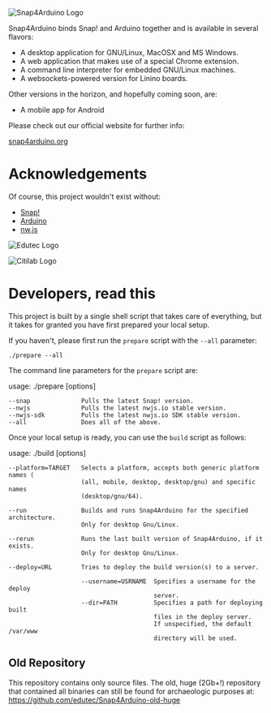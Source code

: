 ![Snap4Arduino Logo](http://s4a.cat/snap/img/logo-top.png)

Snap4Arduino binds Snap! and Arduino together and is available in several flavors:

* A desktop application for GNU/Linux, MacOSX and MS Windows.
* A web application that makes use of a special Chrome extension.
* A command line interpreter for embedded GNU/Linux machines.
* A websockets-powered version for Linino boards.

Other versions in the horizon, and hopefully coming soon, are:
* A mobile app for Android

Please check out our official website for further info:

[snap4arduino.org](http://snap4arduino.org)

Acknowledgements
================

Of course, this project wouldn't exist without:

* [Snap!](http://snap.berkeley.edu)
* [Arduino](http://arduino.org)
* [nw.js](http://nwjs.io)


![Edutec Logo](http://edutec.citilab.eu/img/logo.gif)

![Citilab Logo](http://s4a.cat/img/citilab.png)

Developers, read this
=====================
This project is built by a single shell script that takes care of everything, but it takes for granted you have first prepared your local setup.

If you haven't, please first run the ``prepare`` script with the ``--all`` parameter:

    ./prepare --all

The command line parameters for the ``prepare`` script are:

usage: ./prepare [options]

    --snap              Pulls the latest Snap! version.
    --nwjs              Pulls the latest nwjs.io stable version.
    --nwjs-sdk          Pulls the latest nwjs.io SDK stable version.
    --all               Does all of the above.

Once your local setup is ready, you can use the ``build`` script as follows:

usage: ./build [options]

    --platform=TARGET   Selects a platform, accepts both generic platform names (
                        (all, mobile, desktop, desktop/gnu) and specific names
                        (desktop/gnu/64).

    --run               Builds and runs Snap4Arduino for the specified architecture.
                        Only for desktop Gnu/Linux.

    --rerun             Runs the last built version of Snap4Arduino, if it exists.
                        Only for desktop Gnu/Linux.

    --deploy=URL        Tries to deploy the build version(s) to a server.

                        --username=USRNAME  Specifies a username for the deploy
                                            server.
                        --dir=PATH          Specifies a path for deploying built
                                            files in the deploy server.
                                            If unspecified, the default /var/www
                                            directory will be used.

## Old Repository

This repository contains only source files. The old, huge (2Gb+!) repository that contained all binaries can still be found for archaeologic purposes at: https://github.com/edutec/Snap4Arduino-old-huge
